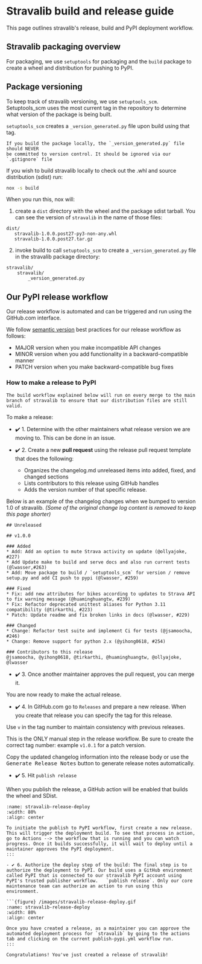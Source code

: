 # Stravalib build and release guide

This page outlines stravalib's release, build and PyPI deployment workflow.

## Stravalib packaging overview

For packaging, we use `setuptools` for packaging and the `build` package to
create a wheel and distribution for pushing to PyPI.

## Package versioning

To keep track of stravalib versioning, we use `setuptools_scm`. Setuptools_scm
uses the most current tag in the repository
to determine what version of the package is being built.

`setuptools_scm` creates a `_version_generated.py` file upon build using that tag.

```{warning}
If you build the package locally, the `_version_generated.py` file should NEVER
be committed to version control. It should be ignored via our `.gitignore` file
```

If you wish to build stravalib locally to check out the .whl and source distribution (sdist) run:

```bash
nox -s build
```

When you run this, nox will:

1. create a `dist` directory with the wheel and the package sdist tarball. You can see the version of `stravalib` in the name of those files:

```console
dist/
   stravalib-1.0.0.post27-py3-non-any.whl
   stravalib-1.0.0.post27.tar.gz

```

2. invoke build to call `setuptools_scm` to create a `_version_generated.py` file in the stravalib package directory:

```console
stravalib/
    stravalib/
        _version_generated.py
```

## Our PyPI release workflow

Our release workflow is automated and can be triggered and run using the
GitHub.com interface.

We follow [semantic version](https://semver.org/) best practices for our release workflow as follows:

- MAJOR version when you make incompatible API changes
- MINOR version when you add functionality in a backward-compatible manner
- PATCH version when you make backward-compatible bug fixes

### How to make a release to PyPI

```{note}
The build workflow explained below will run on every merge to the main branch of stravalib to ensure that our distribution files are still valid.
```

To make a release:

- ✔️ 1. Determine with the other maintainers what release version we are moving to. This can be done in an issue.
- ✔️ 2. Create a new **pull request** using the release pull request template that does the following:

  - Organizes the changelog.md unreleased items into added, fixed, and changed sections
  - Lists contributors to this release using GitHub handles
  - Adds the version number of that specific release.

Below is an example of the changelog changes when
we bumped to version 1.0 of stravalib.
_(Some of the original change log content is removed to keep this page shorter)_

```
## Unreleased

## v1.0.0

### Added
* Add: Add an option to mute Strava activity on update (@ollyajoke, #227)
* Add Update make to build and serve docs and also run current tests (@lwasser,#263)
* Add: Move package to build / `setuptools_scm` for version / remove setup.py and add CI push to pypi (@lwasser, #259)

### Fixed
* Fix: add new attributes for bikes according to updates to Strava API to fix warning message (@huaminghuangtw, #239)
* Fix: Refactor deprecated unittest aliases for Python 3.11 compatibility (@tirkarthi, #223)
* Patch: Update readme and fix broken links in docs (@lwasser, #229)

### Changed
* Change: Refactor test suite and implement Ci for tests (@jsamoocha, #246)
* Change: Remove support for python 2.x (@yihong0618, #254)

### Contributors to this release
@jsamoocha, @yihong0618, @tirkarthi, @huaminghuangtw, @ollyajoke, @lwasser

```

- ✔️ 3. Once another maintainer approves the pull request, you can merge it.

You are now ready to make the actual release.

- ✔️ 4. In GitHub.com go to `Releases` and prepare a new release. When you create that release you can specify the tag for this release.

Use `v` in the tag number to maintain consistency with previous releases.

This is the ONLY manual step in the release workflow. Be sure to create the correct tag number: example `v1.0.1` for a patch version.

Copy the updated changelog information into the release body or use the <kbd>Generate Release Notes</kbd> button to generate release notes automatically.

- ✔️ 5. Hit `publish release`

When you publish the release, a GitHub action will be enabled that builds the wheel and SDist.

```{figure} /images/stravalib-release.gif
:name: stravalib-release-deploy
:width: 80%
:align: center

To initiate the publish to PyPI workflow, first create a new release. This will trigger the deployment build. To see that process in action, go to Actions --> the workflow that is running and you can watch progress. Once it builds successfully, it will wait to deploy until a maintainer approves the PyPI deployment.
:::

- ✔️ 6. Authorize the deploy step of the build: The final step is to authorize the deployment to PyPI. Our build uses a GitHub environment called PyPI that is connected to our stravalib PyPI account using PyPI's trusted publisher workflow.   `publish release`. Only our core maintenance team can authorize an action to run using this environment.

```{figure} /images/stravalib-release-deploy.gif
:name: stravalib-release-deploy
:width: 80%
:align: center

Once you have created a release, as a maintainer you can approve the automated deployment process for `stravalib` by going to the actions tab and clicking on the current publish-pypi.yml workflow run.
:::

Congratulations! You've just created a release of stravalib!
